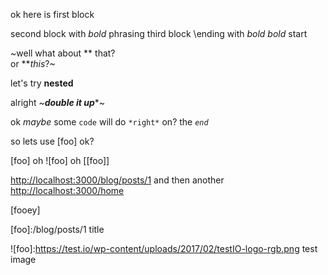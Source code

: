 ok here is first block

second block with *bold* phrasing
third block \ending with *bold*
*bold* start

~well what about ** that?\
or ***this*?~

let's try **nested**

alright ~***double it up****~

ok *maybe* some `code` will do
`*right*` on? the *`end`*

so lets use [foo] ok?

[foo] oh ![foo] oh [[foo]]

<http://localhost:3000/blog/posts/1> and then another <http://localhost:3000/home>

[fooey]

[foo]:/blog/posts/1 title

![foo]:https://test.io/wp-content/uploads/2017/02/testIO-logo-rgb.png test image